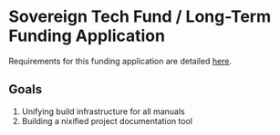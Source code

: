 # Sovereign Tech Fund / Long-Term Funding Application
Requirements for this funding application are detailed [here](https://sovereigntechfund.de/en/applications/).

## Goals
1. Unifying build infrastructure for all manuals
2. Building a nixified project documentation tool
